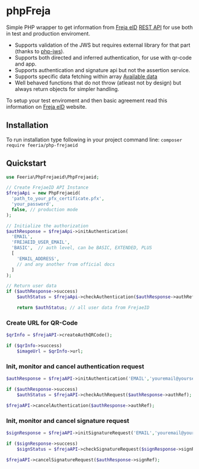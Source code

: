 # phpFreja

Simple PHP wrapper to get information from [Freja eID](https://frejaeid.com/en/developers-section/) [REST API](https://frejaeid.com/rest-api/Freja%20eID%20Relying%20Party%20Developers'%20Documentation.html) for use both in test and production enviroment.

- Supports validation of the JWS but requires external library for that part (thanks to [php-jws](https://github.com/Gamegos/php-jws)).
- Supports both directed and inferred authentication, for use with qr-code and app.
- Supports authentication and signature api but not the assertion service.
- Supports specific data fetching within array [Available data](https://frejaeid.com/rest-api/Authentication%20Service.html)
- Well behaved functions that do not throw (atleast not by design) but always return objects for simpler handling.

To setup your test enviroment and then basic agreement read this information on [Freja eID](https://org.frejaeid.com/en/developers-section/) website.

## Installation
To run installation type following in your project command line:
`composer require feeria/php-frejaeid`

## Quickstart
```PHP
use Feeria\PhpFrejaeid\PhpFrejaeid;

// Create FrejaeID API Instance
$frejaApi = new PhpFrejaeid(
  'path_to_your_pfx_certificate.pfx',
  'your_password',
  false, // production mode
);

// Initialize the authorization
$authResponse = $frejaApi->initAuthentication(
  'EMAIL',
  'FREJAEID_USER_EMAIL',
  'BASIC',  // auth level, can be BASIC, EXTENDED, PLUS
  [
    'EMAIL_ADDRESS',
    // and any another from official docs
  ]
);

// Return user data
if ($authResponse->success)
    $authStatus = $frejaApi->checkAuthentication($authResponse->authRef);

    return $authStatus; // all user data from FrejaeID

```

### Create URL for QR-Code
```PHP
$qrInfo = $frejaAPI->createAuthQRCode();

if ($qrInfo->success)
    $imageUrl = $qrInfo->url;
```

### Init, monitor and cancel authentication request
```PHP
$authResponse = $frejaAPI->initAuthentication('EMAIL','youremail@yourserver.com');

if ($authResponse->success)
    $authStatus = $frejaAPI->checkAuthRequest($authResponse->authRef);

$frejaAPI->cancelAuthentication($authResponse->authRef);
```

### Init, monitor and cancel signature request
```PHP
$signResponse = $frejaAPI->initSignatureRequest('EMAIL','youremail@yourserver.com','Testsign','This is the agreement text');

if ($signResponse->success)
    $signStatus = $frejaAPI->checkSignatureRequest($signResponse->signRef);

$frejaAPI->cancelSignatureRequest($authResponse->signRef);
```
